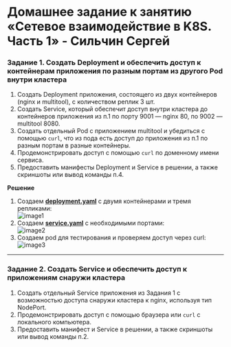 # Домашнее задание к занятию «Сетевое взаимодействие в K8S. Часть 1» - Сильчин Сергей

### Задание 1. Создать Deployment и обеспечить доступ к контейнерам приложения по разным портам из другого Pod внутри кластера

1. Создать Deployment приложения, состоящего из двух контейнеров (nginx и multitool), с количеством реплик 3 шт.
2. Создать Service, который обеспечит доступ внутри кластера до контейнеров приложения из п.1 по порту 9001 — nginx 80, по 9002 — multitool 8080.
3. Создать отдельный Pod с приложением multitool и убедиться с помощью `curl`, что из пода есть доступ до приложения из п.1 по разным портам в разные контейнеры.
4. Продемонстрировать доступ с помощью `curl` по доменному имени сервиса.
5. Предоставить манифесты Deployment и Service в решении, а также скриншоты или вывод команды п.4.

**Решение**  
1. Создаем [**deployment.yaml**](https://github.com/Daimero88/netology/blob/main/kubernetes-hw/04/deployment.yaml) с двумя контейнерами и тремя репликами:  
  ![image1](https://github.com/user-attachments/assets/eb17bf72-85b0-4ec6-8d47-b1d787ca6c8c)  
2. Создаем [**service.yaml**](https://github.com/Daimero88/netology/blob/main/kubernetes-hw/04/service.yaml) с необходимыми портами:  
  ![image2](https://github.com/user-attachments/assets/b233593f-1a6a-464b-9edd-c23d51b2dd86)  
3. Создаем pod для тестирования и проверяем доступ через curl:  
  ![image3](https://github.com/user-attachments/assets/3ce19a42-890a-4893-aa0e-3a02204d095d)

------

### Задание 2. Создать Service и обеспечить доступ к приложениям снаружи кластера

1. Создать отдельный Service приложения из Задания 1 с возможностью доступа снаружи кластера к nginx, используя тип NodePort.
2. Продемонстрировать доступ с помощью браузера или `curl` с локального компьютера.
3. Предоставить манифест и Service в решении, а также скриншоты или вывод команды п.2.

